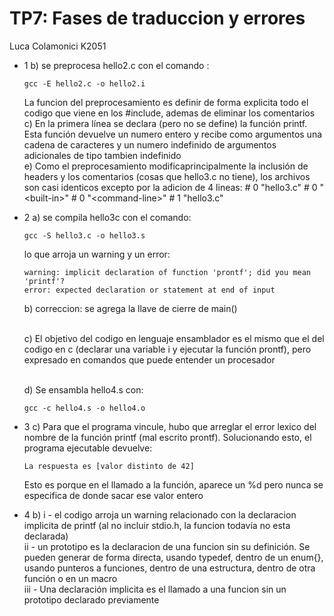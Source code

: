 # TP7: Fases de traduccion y errores

Luca Colamonici 
K2051

* 1
    b) se preprocesa hello2.c con el comando :
    ``` 
    gcc -E hello2.c -o hello2.i
    ```
    La funcion del preprocesamiento es definir de forma explicita todo el codigo que viene en los #include, ademas de eliminar los comentarios
    \
    c) En la primera línea se declara (pero no se define) la función printf. Esta función devuelve un numero entero y recibe como argumentos una cadena de caracteres y un numero indefinido de argumentos adicionales de tipo tambien indefinido
    \
    e) Como el preprocesamiento modificaprincipalmente la inclusión de headers y los comentarios (cosas que hello3.c no tiene), los archivos son casi identicos excepto por la adicion de 4 lineas:
        \# 0 "hello3.c"
        \# 0 "\<built-in>"
        \# 0 "\<command-line>"
        \# 1 "hello3.c"   

     
* 2
    a) se compila hello3c con el comando:
    ```
    gcc -S hello3.c -o hello3.s
    ```
    lo que arroja un warning y un error:
    ```
    warning: implicit declaration of function 'prontf'; did you mean 'printf'? 
    error: expected declaration or statement at end of input
    ```

    b) correccion: se agrega la llave de cierre de main() 
    
    \
    c) El objetivo del codigo en lenguaje ensamblador es el mismo que el del codigo en c (declarar una variable i y ejecutar la función prontf), pero expresado en comandos que puede entender un procesador 

    \
    d) Se ensambla hello4.s con:
    ```
    gcc -c hello4.s -o hello4.o
    ```

* 3
    c) Para que el programa vincule, hubo que arreglar el error lexico del nombre de la función printf (mal escrito prontf). Solucionando esto, el programa ejecutable devuelve:
    ```
    La respuesta es [valor distinto de 42]
    ```
    Esto es porque en el llamado a la función, aparece un %d pero nunca se especifica de donde sacar ese valor entero

* 4
    b)
        i - el codigo arroja un warning relacionado con la declaracion implicita de printf (al no incluir stdio.h, la funcion todavía no esta declarada)
        \
        ii - un prototipo es la declaracion de una funcion sin su definición. Se pueden generar de forma directa, usando typedef, dentro de un enum{}, usando punteros a funciones, dentro de una estructura, dentro de otra función o en un macro
        \
        iii - Una declaración implicita es el llamado a una funcion sin un prototipo declarado previamente